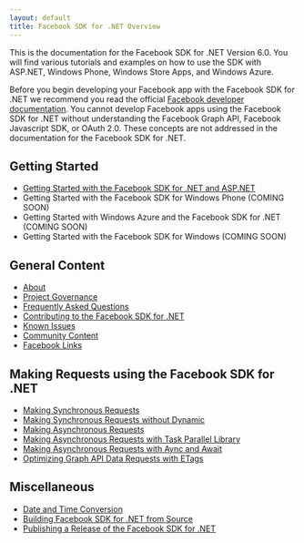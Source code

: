 ```yaml
---
layout: default
title: Facebook SDK for .NET Overview
---
```


This is the documentation for the Facebook SDK for .NET Version 6.0. You will find various tutorials and examples on how to use the SDK with ASP.NET, Windows Phone, Windows Store Apps, and Windows Azure.

Before you begin developing your Facebook app with the Facebook SDK for .NET we recommend you read the official [Facebook developer documentation](https://developers.facebook.com/docs/). You cannot develop Facebook apps using the Facebook SDK for .NET without understanding the Facebook Graph API, Facebook Javascript SDK, or OAuth 2.0. These concepts are not addressed in the documentation for the Facebook SDK for .NET. 

## Getting Started

* [Getting Started with the Facebook SDK for .NET and ASP.NET](/docs/web/getting-started)
* Getting Started with the Facebook SDK for Windows Phone (COMING SOON)
* Getting Started with Windows Azure and the Facebook SDK for .NET (COMING SOON)
* Getting Started with the Facebook SDK for Windows (COMING SOON)

## General Content

* [About](/docs/about)
* [Project Governance](/docs/governance)
* [Frequently Asked Questions](/docs/faq)
* [Contributing to the Facebook SDK for .NET](/docs/contribute)
* [Known Issues](/docs/known-issues)
* [Community Content](/docs/community-content)
* [Facebook Links](/docs/facebook-links)

## Making Requests using the Facebook SDK for .NET

* [Making Synchronous Requests](/docs/making-synchronous-requests)
* [Making Synchronous Requests without Dynamic](/docs/making-synchronous-without-dynamic-support)
* [Making Asynchronous Requests](/docs/making-asynchronous-requests)
* [Making Asynchronous Requests with Task Parallel Library](/docs/making-asynchronous-requests-with-task-parallel-library)
* [Making Asynchronous Requests with Aync and Await](/docs/making-asynchronous-requests-with-async-await)
* [Optimizing Graph API Data Requests with ETags](/docs/optimizing-graph-api-data-fetch-using-etags)

## Miscellaneous

* [Date and Time Conversion](/docs/datetimeconverter)
* [Building Facebook SDK for .NET from Source](/docs/build)
* [Publishing a Release of the Facebook SDK for .NET](/docs/release)